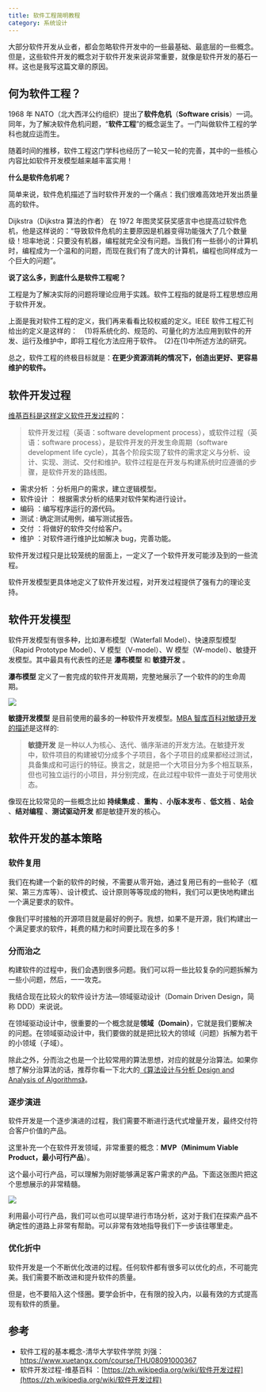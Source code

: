 ```yaml
---
title: 软件工程简明教程
category: 系统设计
---
```


大部分软件开发从业者，都会忽略软件开发中的一些最基础、最底层的一些概念。但是，这些软件开发的概念对于软件开发来说非常重要，就像是软件开发的基石一样。这也是我写这篇文章的原因。

## 何为软件工程？

1968 年 NATO（北大西洋公约组织）提出了**软件危机**（**Software crisis**）一词。同年，为了解决软件危机问题，“**软件工程**”的概念诞生了。一门叫做软件工程的学科也就应运而生。

随着时间的推移，软件工程这门学科也经历了一轮又一轮的完善，其中的一些核心内容比如软件开发模型越来越丰富实用！

**什么是软件危机呢？**

简单来说，软件危机描述了当时软件开发的一个痛点：我们很难高效地开发出质量高的软件。

Dijkstra（Dijkstra 算法的作者） 在 1972 年图灵奖获奖感言中也提高过软件危机，他是这样说的：“导致软件危机的主要原因是机器变得功能强大了几个数量级！坦率地说：只要没有机器，编程就完全没有问题。当我们有一些弱小的计算机时，编程成为一个温和的问题，而现在我们有了庞大的计算机，编程也同样成为一个巨大的问题”。

**说了这么多，到底什么是软件工程呢？**

工程是为了解决实际的问题将理论应用于实践。软件工程指的就是将工程思想应用于软件开发。

上面是我对软件工程的定义，我们再来看看比较权威的定义。IEEE 软件工程汇刊给出的定义是这样的：　(1)将系统化的、规范的、可量化的方法应用到软件的开发、运行及维护中，即将工程化方法应用于软件。　(2)在(1)中所述方法的研究。

总之，软件工程的终极目标就是：**在更少资源消耗的情况下，创造出更好、更容易维护的软件。**

## 软件开发过程

[维基百科是这样定义软件开发过程](https://zh.wikipedia.org/wiki/%E8%BD%AF%E4%BB%B6%E5%BC%80%E5%8F%91%E8%BF%87%E7%A8%8B)的：

> 软件开发过程（英语：software development process），或软件过程（英语：software process），是软件开发的开发生命周期（software development life cycle），其各个阶段实现了软件的需求定义与分析、设计、实现、测试、交付和维护。软件过程是在开发与构建系统时应遵循的步骤，是软件开发的路线图。

- 需求分析 ：分析用户的需求，建立逻辑模型。
- 软件设计 ： 根据需求分析的结果对软件架构进行设计。
- 编码 ：编写程序运行的源代码。
- 测试 : 确定测试用例，编写测试报告。
- 交付 ：将做好的软件交付给客户。
- 维护 ：对软件进行维护比如解决 bug，完善功能。

软件开发过程只是比较笼统的层面上，一定义了一个软件开发可能涉及到的一些流程。

软件开发模型更具体地定义了软件开发过程，对开发过程提供了强有力的理论支持。

## 软件开发模型

软件开发模型有很多种，比如瀑布模型（Waterfall Model）、快速原型模型（Rapid Prototype Model）、V 模型（V-model）、W 模型（W-model）、敏捷开发模型。其中最具有代表性的还是 **瀑布模型** 和 **敏捷开发** 。

**瀑布模型** 定义了一套完成的软件开发周期，完整地展示了一个软件的的生命周期。

![](https://oscimg.oschina.net/oscnet/up-264f2750a3d30366e36c375ec3a30ec2775.png)

**敏捷开发模型** 是目前使用的最多的一种软件开发模型。[MBA 智库百科对敏捷开发的描述](https://wiki.mbalib.com/wiki/%E6%95%8F%E6%8D%B7%E5%BC%80%E5%8F%91)是这样的:

> **敏捷开发** 是一种以人为核心、迭代、循序渐进的开发方法。在敏捷开发中，软件项目的构建被切分成多个子项目，各个子项目的成果都经过测试，具备集成和可运行的特征。换言之，就是把一个大项目分为多个相互联系，但也可独立运行的小项目，并分别完成，在此过程中软件一直处于可使用状态。

像现在比较常见的一些概念比如 **持续集成** 、**重构** 、**小版本发布** 、**低文档** 、**站会** 、**结对编程** 、**测试驱动开发** 都是敏捷开发的核心。

## 软件开发的基本策略

### 软件复用

我们在构建一个新的软件的时候，不需要从零开始，通过复用已有的一些轮子（框架、第三方库等）、设计模式、设计原则等等现成的物料，我们可以更快地构建出一个满足要求的软件。

像我们平时接触的开源项目就是最好的例子。我想，如果不是开源，我们构建出一个满足要求的软件，耗费的精力和时间要比现在多的多！

### 分而治之

构建软件的过程中，我们会遇到很多问题。我们可以将一些比较复杂的问题拆解为一些小问题，然后，一一攻克。

我结合现在比较火的软件设计方法—领域驱动设计（Domain Driven Design，简称 DDD）来说说。

在领域驱动设计中，很重要的一个概念就是**领域（Domain）**，它就是我们要解决的问题。在领域驱动设计中，我们要做的就是把比较大的领域（问题）拆解为若干的小领域（子域）。

除此之外，分而治之也是一个比较常用的算法思想，对应的就是分治算法。如果你想了解分治算法的话，推荐你看一下北大的[《算法设计与分析 Design and Analysis of Algorithms》](https://www.coursera.org/learn/algorithms)。

### 逐步演进

软件开发是一个逐步演进的过程，我们需要不断进行迭代式增量开发，最终交付符合客户价值的产品。

这里补充一个在软件开发领域，非常重要的概念：**MVP（Minimum Viable Product，最小可行产品**）。

这个最小可行产品，可以理解为刚好能够满足客户需求的产品。下面这张图片把这个思想展示的非常精髓。

![](https://oscimg.oschina.net/oscnet/up-a99961ff7725106c0592abca845d555568a.png)

利用最小可行产品，我们可以也可以提早进行市场分析，这对于我们在探索产品不确定性的道路上非常有帮助。可以非常有效地指导我们下一步该往哪里走。

### 优化折中

软件开发是一个不断优化改进的过程。任何软件都有很多可以优化的点，不可能完美。我们需要不断改进和提升软件的质量。

但是，也不要陷入这个怪圈。要学会折中，在有限的投入内，以最有效的方式提高现有软件的质量。

## 参考

- 软件工程的基本概念-清华大学软件学院 刘强：<https://www.xuetangx.com/course/THU08091000367>
- 软件开发过程-维基百科 ：[https://zh.wikipedia.org/wiki/软件开发过程](https://zh.wikipedia.org/wiki/软件开发过程)
